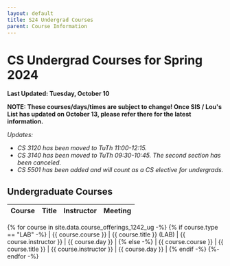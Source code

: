 ```yaml
---
layout: default
title: S24 Undergrad Courses
parent: Course Information
---
```


# CS Undergrad Courses for Spring 2024

__Last Updated: Tuesday, October 10__

__NOTE: These courses/days/times are subject to change!  Once SIS / Lou's List has updated on October 13, please refer there for the latest information.__

_Updates:_

- _CS 3120 has been moved to TuTh 11:00-12:15._
- _CS 3140 has been moved to TuTh 09:30-10:45.  The second section has been canceled._
- _CS 5501 has been added and will count as a CS elective for undergrads._

## Undergraduate Courses

| Course        | Title          | Instructor |  Meeting |      
|:-------------|:------------------|:------|:-------|
{% for course in site.data.course_offerings_1242_ug -%}
{% if course.type == "LAB" -%}
| {{ course.course }} | {{ course.title }} (LAB) | {{ course.instructor }} | {{ course.day }} |
{% else -%}
| {{ course.course }} | {{ course.title }} | {{ course.instructor }} | {{ course.day }} |
{% endif -%}
{%- endfor -%}


